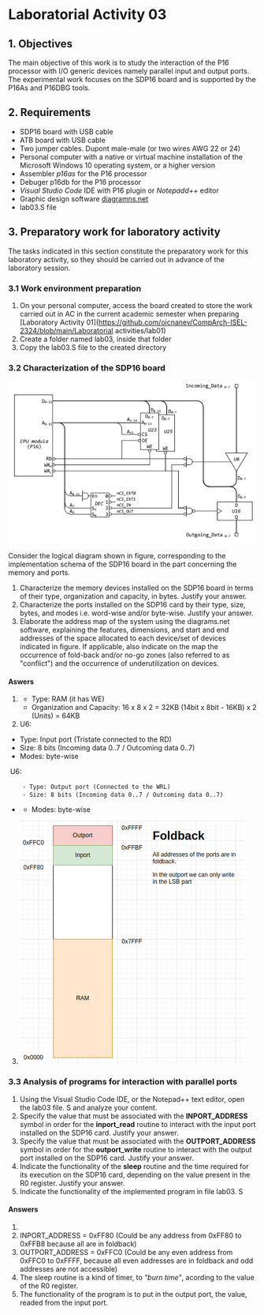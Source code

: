 # Laboratorial Activity 03



## 1. Objectives

The main objective of this work is to study the interaction of the P16 processor with I/O generic devices namely parallel input and output ports. The experimental work focuses on the SDP16 board and is supported by the P16As and P16DBG tools.



## 2. Requirements

- SDP16 board with USB cable
- ATB board with USB cable
- Two jumper cables. Dupont male-male (or two wires AWG 22 or 24)
- Personal computer with a native or virtual machine installation of the Microsoft Windows 10 operating system, or a higher version
- Assembler *p16as* for the P16 processor
- Debuger p16db for the P16 processor
- *Visual Studio Code* IDE with P16 plugin or *Notepadd++* editor
- Graphic design software [diagramns.net](https://www.drawio.com)
- lab03.S file



## 3. Preparatory work for laboratory activity

The tasks indicated in this section constitute the preparatory work for this laboratory activity, so they should be carried out in advance of the laboratory session.

### 3.1 Work environment preparation

1. On your personal computer, access the board created to store the work carried out in AC in the current academic semester when preparing [Laboratory Activity 01](https://github.com/oicnanev/CompArch-ISEL-2324/blob/main/Laboratorial activities/lab01)
2. Create a folder named lab03, inside that folder
3. Copy the lab03.S file to the created directory

### 3.2 Characterization of the SDP16 board

![image-20240423134524712](../../images/image-20240423134524712.png)

Consider the logical diagram shown in figure, corresponding to the implementation schema of the SDP16 board in the part concerning the memory and ports.

1. Characterize the memory devices installed on the SDP16 board in terms of their type, organization and capacity, in bytes. Justify your answer.
2. Characterize the ports installed on the SDP16 card by their type, size, bytes, and modes i.e. word-wise and/or byte-wise. Justify your answer.
3. Elaborate the address map of the system using the diagrams.net software, explaining the features, dimensions, and start and end addresses of the space allocated to each device/set of devices indicated in figure. If applicable, also indicate on the map the occurrence of fold-back and/or no-go zones (also referred to as "conflict") and the occurrence of underutilization on devices.

#### Aswers

1. 
   - Type: RAM (it has WE)
   - Organization and Capacity: 16 x 8 x 2 = 32KB (14bit x 8bit - 16KB) x 2 (Units) = 64KB 
2.  U6:
   - Type: Input port (Tristate connected to the RD)
   - Size: 8 bits (Incoming data 0..7 / Outcoming data 0..7)
   - Modes: byte-wise

​	U6:

		- Type: Output port (Connected to the WRL)
		- Size: 8 bits (Incoming data 0..7 / Outcoming data 0..7)

 - - Modes: byte-wise 

3. ![image-20240423163141375](../../images/image-20240423163141375.png)

### 3.3 Analysis of programs for interaction with parallel ports

1. Using the Visual Studio Code IDE, or the Notepad++ text editor, open the lab03 file. S and analyze your content.
2. Specify the value that must be associated with the **INPORT_ADDRESS** symbol in order for the **inport_read** routine to interact with the input port installed on the SDP16 card. Justify your answer.
3. Specify the value that must be associated with the **OUTPORT_ADDRESS** symbol in order for the **outport_write** routine to interact with the output port installed on the SDP16 card. Justify your answer.
4. Indicate the functionality of the **sleep** routine and the time required for its execution on the SDP16 card, depending on the value present in the R0 register. Justify your answer.
5. Indicate the functionality of the implemented program in file lab03. S

#### Answers

1. 
2. INPORT_ADDRESS = 0xFF80 (Could be any address from 0xFF80 to 0xFFB8 because all are in foldback)
3. OUTPORT_ADDRESS = 0xFFC0 (Could be any even address from 0xFFC0 to 0xFFFF, because all even addresses are in foldback and odd addresses are not accessible)
4. The sleep routine is a kind of timer, to *"burn time"*, acording to the value of the R0 register.
5. The functionality of the program is to put in the output port, the value, readed from the input port.

